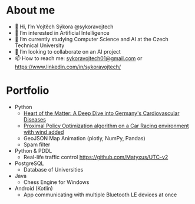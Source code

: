 # About me
- 👋 Hi, I’m Vojtěch Sýkora @sykoravojtech
- 👀 I’m interested in Artificial Intelligence
- 🌱 I’m currently studying Computer Science and AI at the Czech Technical University
- 💞️ I’m looking to collaborate on an AI project
- 📫 How to reach me: sykoravojtech01@gmail.com or https://www.linkedin.com/in/sykoravojtech/

# Portfolio
- Python
  - [Heart of the Matter: A Deep Dive into Germany's Cardiovascular Diseases](https://github.com/sykoravojtech/IHD_germany_2024)
  - [Proximal Policy Optimization algorithm on a Car Racing environment with wind added](https://github.com/sykoravojtech/PPOthesis)
  - GeoJSON Map Animation (plotly, NumPy, Pandas)
  - Spam filter
- Python & PDDL
  - Real-life traffic control https://github.com/Matyxus/UTC-v2
- PostgreSQL
  - Database of Universities
- Java
  - Chess Engine for Windows
- Android (Kotlin)
  - App communicating with multiple Bluetooth LE devices at once
